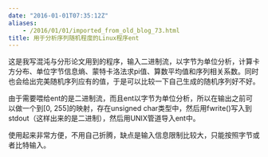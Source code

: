 ```yaml
---
date: "2016-01-01T07:35:12Z"
aliases:
    - /2016/01/01/imported_from_old_blog_73.html
title: 用于分析序列随机程度的Linux程序ent
---
```


这是我写混沌与分形论文用到的程序，输入二进制流，以字节为单位分析，计算卡方分布、单位字节信息熵、蒙特卡洛法求pi值、算数平均值和序列相关系数。同时也会给出完美随机序列应有的值，于是可以比较一下自己生成的随机序列好不好。

由于需要喂给ent的是二进制流，而且ent以字节为单位分析，所以在输出之前可以做一个到[0, 255]的映射，存在unsigned char类型中，然后用fwrite()写入到stdout（这样出来的是二进制），然后用UNIX管道导入ent中。

使用起来非常方便，不用自己折腾，缺点是输入信息限制比较大，只能按照字节或者比特输入。